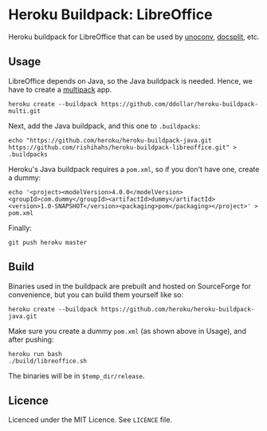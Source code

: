 Heroku Buildpack: LibreOffice
=============================

Heroku buildpack for LibreOffice that can be used by [unoconv](https://github.com/dagwieers/unoconv), [docsplit](http://documentcloud.github.io/docsplit), etc.

Usage
------

LibreOffice depends on Java, so the Java buildpack is needed. Hence, we have to create a [multipack](https://github.com/ddollar/heroku-buildpack-multi) app.

    heroku create --buildpack https://github.com/ddollar/heroku-buildpack-multi.git
    
Next, add the Java buildpack, and this one to `.buildpacks`:

    echo "https://github.com/heroku/heroku-buildpack-java.git
    https://github.com/rishihahs/heroku-buildpack-libreoffice.git" > .buildpacks
    
Heroku's Java buildpack requires a `pom.xml`, so if you don't have one, create a dummy:

    echo '<project><modelVersion>4.0.0</modelVersion><groupId>com.dummy</groupId><artifactId>dummy</artifactId><version>1.0-SNAPSHOT</version><packaging>pom</packaging></project>' > pom.xml
    
Finally:
    
    git push heroku master
    
Build
-----

Binaries used in the buildpack are prebuilt and hosted on SourceForge for convenience, but you can build them yourself like so:

    heroku create --buildpack https://github.com/heroku/heroku-buildpack-java.git
    
Make sure you create a dummy `pom.xml` (as shown above in Usage), and after pushing:

    heroku run bash
    ./build/libreoffice.sh
    
The binaries will be in `$temp_dir/release`.

Licence
--------

Licenced under the MIT Licence. See `LICENCE` file.
